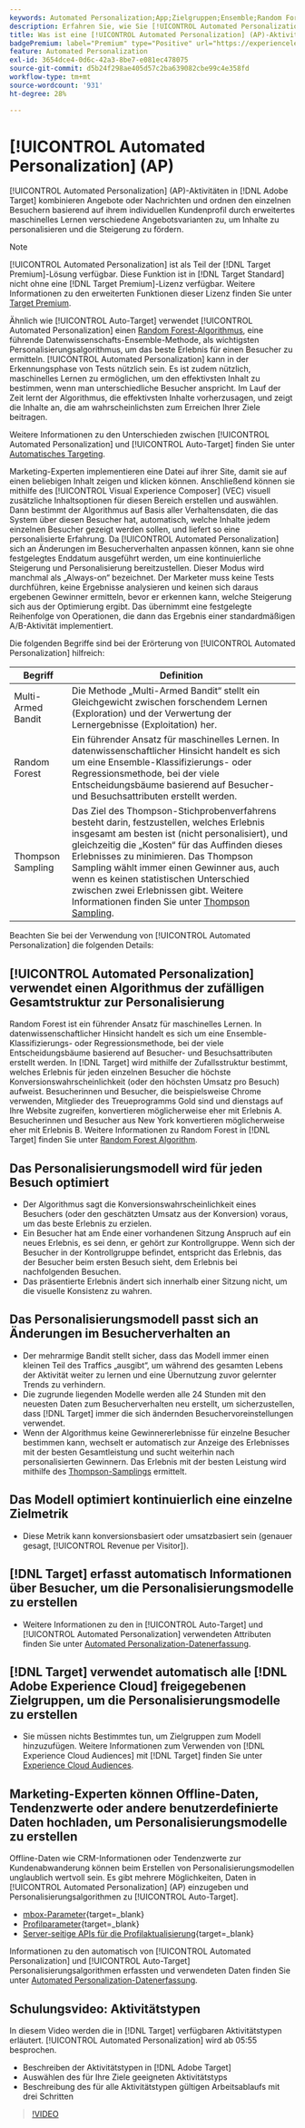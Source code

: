 ```yaml
---
keywords: Automated Personalization;App;Zielgruppen;Ensemble;Random Forest;Multi-Armed Bandit;Thompson-Stichprobenverfahren;ml;maschinelles Lernen
description: Erfahren Sie, wie Sie [!UICONTROL Automated Personalization] (AP)-Aktivitäten in verwenden [!DNL Adobe Target]  die mithilfe von erweitertem maschinellem Lernen verschiedene Angebotsvarianten für jeden Besucher abgleichen.
title: Was ist eine [!UICONTROL Automated Personalization] (AP)-Aktivität?
badgePremium: label="Premium" type="Positive" url="https://experienceleague.adobe.com/docs/target/using/introduction/intro.html?lang=de#premium newtab=true" tooltip="Hier finden Sie Informationen zum Lieferumfang von Target Premium."
feature: Automated Personalization
exl-id: 3654dce4-0d6c-42a3-8be7-e081ec478075
source-git-commit: d5b24f298ae405d57c2ba639082cbe99c4e358fd
workflow-type: tm+mt
source-wordcount: '931'
ht-degree: 28%

---
```


# [!UICONTROL Automated Personalization] (AP)

[!UICONTROL Automated Personalization] (AP)-Aktivitäten in [!DNL Adobe Target] kombinieren Angebote oder Nachrichten und ordnen den einzelnen Besuchern basierend auf ihrem individuellen Kundenprofil durch erweitertes maschinelles Lernen verschiedene Angebotsvarianten zu, um Inhalte zu personalisieren und die Steigerung zu fördern.

>[!NOTE]
>
>[!UICONTROL Automated Personalization] ist als Teil der [!DNL Target Premium]-Lösung verfügbar. Diese Funktion ist in [!DNL Target Standard] nicht ohne eine [!DNL Target Premium]-Lizenz verfügbar. Weitere Informationen zu den erweiterten Funktionen dieser Lizenz finden Sie unter [Target Premium](/help/main/c-intro/intro.md#premium).

Ähnlich wie [!UICONTROL Auto-Target] verwendet [!UICONTROL Automated Personalization] einen [Random Forest-Algorithmus](/help/main/c-activities/t-automated-personalization/algo-random-forest.md), eine führende Datenwissenschafts-Ensemble-Methode, als wichtigsten Personalisierungsalgorithmus, um das beste Erlebnis für einen Besucher zu ermitteln. [!UICONTROL Automated Personalization] kann in der Erkennungsphase von Tests nützlich sein. Es ist zudem nützlich, maschinelles Lernen zu ermöglichen, um den effektivsten Inhalt zu bestimmen, wenn man unterschiedliche Besucher anspricht. Im Lauf der Zeit lernt der Algorithmus, die effektivsten Inhalte vorherzusagen, und zeigt die Inhalte an, die am wahrscheinlichsten zum Erreichen Ihrer Ziele beitragen.

Weitere Informationen zu den Unterschieden zwischen [!UICONTROL Automated Personalization] und [!UICONTROL Auto-Target] finden Sie unter [Automatisches Targeting](/help/main/c-activities/auto-target/auto-target-to-optimize.md#section_BA4D83BE40F14A96BE7CBC7C7CF2A8FB).

Marketing-Experten implementieren eine Datei auf ihrer Site, damit sie auf einen beliebigen Inhalt zeigen und klicken können. Anschließend können sie mithilfe des [!UICONTROL Visual Experience Composer] (VEC) visuell zusätzliche Inhaltsoptionen für diesen Bereich erstellen und auswählen. Dann bestimmt der Algorithmus auf Basis aller Verhaltensdaten, die das System über diesen Besucher hat, automatisch, welche Inhalte jedem einzelnen Besucher gezeigt werden sollen, und liefert so eine personalisierte Erfahrung. Da [!UICONTROL Automated Personalization] sich an Änderungen im Besucherverhalten anpassen können, kann sie ohne festgelegtes Enddatum ausgeführt werden, um eine kontinuierliche Steigerung und Personalisierung bereitzustellen. Dieser Modus wird manchmal als „Always-on“ bezeichnet. Der Marketer muss keine Tests durchführen, keine Ergebnisse analysieren und keinen sich daraus ergebenen Gewinner ermitteln, bevor er erkennen kann, welche Steigerung sich aus der Optimierung ergibt. Das übernimmt eine festgelegte Reihenfolge von Operationen, die dann das Ergebnis einer standardmäßigen A/B-Aktivität implementiert.

Die folgenden Begriffe sind bei der Erörterung von [!UICONTROL Automated Personalization] hilfreich:

| Begriff | Definition |
|---|---|
| Multi-Armed Bandit | Die Methode „Multi-Armed Bandit“ stellt ein Gleichgewicht zwischen forschendem Lernen (Exploration) und der Verwertung der Lernergebnisse (Exploitation) her. |
| Random Forest | Ein führender Ansatz für maschinelles Lernen. In datenwissenschaftlicher Hinsicht handelt es sich um eine Ensemble-Klassifizierungs- oder Regressionsmethode, bei der viele Entscheidungsbäume basierend auf Besucher- und Besuchsattributen erstellt werden. |
| Thompson Sampling | Das Ziel des Thompson-Stichprobenverfahrens besteht darin, festzustellen, welches Erlebnis insgesamt am besten ist (nicht personalisiert), und gleichzeitig die „Kosten“ für das Auffinden dieses Erlebnisses zu minimieren. Das Thompson Sampling wählt immer einen Gewinner aus, auch wenn es keinen statistischen Unterschied zwischen zwei Erlebnissen gibt. Weitere Informationen finden Sie unter [Thompson Sampling](https://en.wikipedia.org/wiki/Thompson_sampling). |

Beachten Sie bei der Verwendung von [!UICONTROL Automated Personalization] die folgenden Details:

## [!UICONTROL Automated Personalization] verwendet einen Algorithmus der zufälligen Gesamtstruktur zur Personalisierung

Random Forest ist ein führender Ansatz für maschinelles Lernen. In datenwissenschaftlicher Hinsicht handelt es sich um eine Ensemble-Klassifizierungs- oder Regressionsmethode, bei der viele Entscheidungsbäume basierend auf Besucher- und Besuchsattributen erstellt werden. In [!DNL Target] wird mithilfe der Zufallsstruktur bestimmt, welches Erlebnis für jeden einzelnen Besucher die höchste Konversionswahrscheinlichkeit (oder den höchsten Umsatz pro Besuch) aufweist. Besucherinnen und Besucher, die beispielsweise Chrome verwenden, Mitglieder des Treueprogramms Gold sind und dienstags auf Ihre Website zugreifen, konvertieren möglicherweise eher mit Erlebnis A. Besucherinnen und Besucher aus New York konvertieren möglicherweise eher mit Erlebnis B. Weitere Informationen zu Random Forest in [!DNL Target] finden Sie unter [Random Forest Algorithm](/help/main/c-activities/t-automated-personalization/algo-random-forest.md).

## Das Personalisierungsmodell wird für jeden Besuch optimiert

* Der Algorithmus sagt die Konversionswahrscheinlichkeit eines Besuchers (oder den geschätzten Umsatz aus der Konversion) voraus, um das beste Erlebnis zu erzielen.
* Ein Besucher hat am Ende einer vorhandenen Sitzung Anspruch auf ein neues Erlebnis, es sei denn, er gehört zur Kontrollgruppe. Wenn sich der Besucher in der Kontrollgruppe befindet, entspricht das Erlebnis, das der Besucher beim ersten Besuch sieht, dem Erlebnis bei nachfolgenden Besuchen.
* Das präsentierte Erlebnis ändert sich innerhalb einer Sitzung nicht, um die visuelle Konsistenz zu wahren.

## Das Personalisierungsmodell passt sich an Änderungen im Besucherverhalten an

* Der mehrarmige Bandit stellt sicher, dass das Modell immer einen kleinen Teil des Traffics „ausgibt“, um während des gesamten Lebens der Aktivität weiter zu lernen und eine Übernutzung zuvor gelernter Trends zu verhindern.
* Die zugrunde liegenden Modelle werden alle 24 Stunden mit den neuesten Daten zum Besucherverhalten neu erstellt, um sicherzustellen, dass [!DNL Target] immer die sich ändernden Besuchervoreinstellungen verwendet.
* Wenn der Algorithmus keine Gewinnererlebnisse für einzelne Besucher bestimmen kann, wechselt er automatisch zur Anzeige des Erlebnisses mit der besten Gesamtleistung und sucht weiterhin nach personalisierten Gewinnern. Das Erlebnis mit der besten Leistung wird mithilfe des [Thompson-Samplings](https://en.wikipedia.org/wiki/Thompson_sampling) ermittelt.

## Das Modell optimiert kontinuierlich eine einzelne Zielmetrik

* Diese Metrik kann konversionsbasiert oder umsatzbasiert sein (genauer gesagt, [!UICONTROL Revenue per Visitor]).

## [!DNL Target] erfasst automatisch Informationen über Besucher, um die Personalisierungsmodelle zu erstellen

* Weitere Informationen zu den in [!UICONTROL Auto-Target] und [!UICONTROL Automated Personalization] verwendeten Attributen finden Sie unter [Automated Personalization-Datenerfassung](/help/main/c-activities/t-automated-personalization/ap-data.md).

## [!DNL Target] verwendet automatisch alle [!DNL Adobe Experience Cloud] freigegebenen Zielgruppen, um die Personalisierungsmodelle zu erstellen

* Sie müssen nichts Bestimmtes tun, um Zielgruppen zum Modell hinzuzufügen. Weitere Informationen zum Verwenden von [!DNL Experience Cloud Audiences] mit [!DNL Target] finden Sie unter [Experience Cloud Audiences](/help/main/c-integrating-target-with-mac/mmp.md).

## Marketing-Experten können Offline-Daten, Tendenzwerte oder andere benutzerdefinierte Daten hochladen, um Personalisierungsmodelle zu erstellen

Offline-Daten wie CRM-Informationen oder Tendenzwerte zur Kundenabwanderung können beim Erstellen von Personalisierungsmodellen unglaublich wertvoll sein. Es gibt mehrere Möglichkeiten, Daten in [!UICONTROL Automated Personalization] (AP) einzugeben und Personalisierungsalgorithmen zu [!UICONTROL Auto-Target].

* [mbox-Parameter](https://experienceleague.adobe.com/docs/target-dev/developer/implementation/methods/methods-to-get-data-into-target.html?lang=de){target=_blank}
* [Profilparameter](https://experienceleague.adobe.com/docs/target-dev/developer/implementation/methods/methods-to-get-data-into-target.html?lang=de){target=_blank}
* [Server-seitige APIs für die Profilaktualisierung](https://experienceleague.adobe.com/docs/target-dev/developer/implementation/methods/methods-to-get-data-into-target.html?lang=de){target=_blank}

Informationen zu den automatisch von [!UICONTROL Automated Personalization] und [!UICONTROL Auto-Target] Personalisierungsalgorithmen erfassten und verwendeten Daten finden Sie unter [Automated Personalization-Datenerfassung](/help/main/c-activities/t-automated-personalization/ap-data.md).

## Schulungsvideo: Aktivitätstypen

In diesem Video werden die in [!DNL Target] verfügbaren Aktivitätstypen erläutert. [!UICONTROL Automated Personalization] wird ab 05:55 besprochen.

* Beschreiben der Aktivitätstypen in [!DNL Adobe Target]
* Auswählen des für Ihre Ziele geeigneten Aktivitätstyps
* Beschreibung des für alle Aktivitätstypen gültigen Arbeitsablaufs mit drei Schritten

>[!VIDEO](https://video.tv.adobe.com/v/29397?captions=ger)
